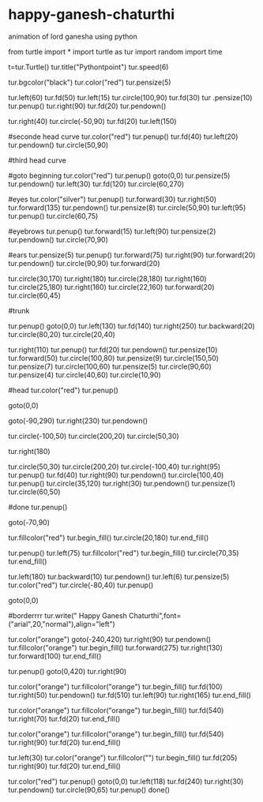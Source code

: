 # happy-ganesh-chaturthi
animation of lord ganesha using python

from turtle import *
import turtle as tur
import random
import time

t=tur.Turtle()
tur.title("Pythontpoint")
tur.speed(6)

tur.bgcolor("black")
tur.color("red")
tur.pensize(5)

tur.left(60)
tur.fd(50)
tur.left(15)
tur.circle(100,90)
tur.fd(30)
tur .pensize(10)
tur.penup()
tur.right(90)
tur.fd(20)
tur.pendown()

tur.right(40)
tur.circle(-50,90)
tur.fd(20)
tur.left(150)

#seconde head curve
tur.color("red")
tur.penup()
tur.fd(40)
tur.left(20)
tur.pendown()
tur.circle(50,90)

#third head curve

#goto beginning
tur.color("red")
tur.penup()
goto(0,0)
tur.pensize(5)
tur.pendown()
tur.left(30)
tur.fd(120)
tur.circle(60,270)

#eyes
tur.color("silver")
tur.penup()
tur.forward(30)
tur.right(50)
tur.forward(135)
tur.pendown()
tur.pensize(8)
tur.circle(50,90)
tur.left(95)
tur.penup()
tur.circle(60,75)

#eyebrows
tur.penup()
tur.forward(15)
tur.left(90)
tur.pensize(2)
tur.pendown()
tur.circle(70,90)

#ears
tur.pensize(5)
tur.penup()
tur.forward(75)
tur.right(90)
tur.forward(20)
tur.pendown()
tur.circle(90,90)
tur.forward(20)

tur.circle(30,170)
tur.right(180)
tur.circle(28,180)
tur.right(160)
tur.circle(25,180)
tur.right(160)
tur.circle(22,160)
tur.forward(20)
tur.circle(60,45)


#trunk

tur.penup()
goto(0,0)
tur.left(130)
tur.fd(140)
tur.right(250)
tur.backward(20)
tur.circle(80,20)
tur.circle(20,40)

tur.right(110)
tur.penup()
tur.fd(20)
tur.pendown()
tur.pensize(10)
tur.forward(50)
tur.circle(100,80)
tur.pensize(9)
tur.circle(150,50)
tur.pensize(7)
tur.circle(100,60)
tur.pensize(5)
tur.circle(90,60)
tur.pensize(4)
tur.circle(40,60)
tur.circle(10,90)


#head
tur.color("red")
tur.penup()

goto(0,0)

goto(-90,290)
tur.right(230)
tur.pendown()

tur.circle(-100,50)
tur.circle(200,20)
tur.circle(50,30)

tur.right(180)

tur.circle(50,30)
tur.circle(200,20)
tur.circle(-100,40)
tur.right(95)
tur.penup()
tur.fd(40)
tur.right(90)
tur.pendown()
tur.circle(100,40)
tur.penup()
tur.circle(35,120)
tur.right(30)
tur.pendown()
tur.pensize(1)
tur.circle(60,50)

#done
tur.penup()

goto(-70,90)

tur.fillcolor("red")
tur.begin_fill()
tur.circle(20,180)
tur.end_fill()

tur.penup()
tur.left(75)
tur.fillcolor("red")
tur.begin_fill()
tur.circle(70,35)
tur.end_fill()

tur.left(180)
tur.backward(10)
tur.pendown()
tur.left(6)
tur.pensize(5)
tur.color("red")
tur.circle(-80,40)
tur.penup()

goto(0,0)



#borderrrr
tur.write("     Happy Ganesh Chaturthi",font=("arial",20,"normal"),align="left")

tur.color("orange")
goto(-240,420)
tur.right(90)
tur.pendown()
tur.fillcolor("orange")
tur.begin_fill()
tur.forward(275)
tur.right(130)
tur.forward(100)
tur.end_fill()

tur.penup()
goto(0,420)
tur.right(90)

tur.color("orange")
tur.fillcolor("orange")
tur.begin_fill()
tur.fd(100)
tur.right(50)
tur.pendown()
tur.fd(510)
tur.left(90)
tur.right(165)
tur.end_fill()

tur.color("orange")
tur.fillcolor("orange")
tur.begin_fill()
tur.fd(540)
tur.right(70)
tur.fd(20)
tur.end_fill()

tur.color("orange")
tur.fillcolor("orange")
tur.begin_fill()
tur.fd(540)
tur.right(90)
tur.fd(20)
tur.end_fill()


tur.left(30)
tur.color("orange")
tur.fillcolor("")
tur.begin_fill()
tur.fd(205)
tur.right(90)
tur.fd(20)
tur.end_fill()


tur.color("red")
tur.penup()
goto(0,0)
tur.left(118)
tur.fd(240)
tur.right(30)
tur.pendown()
tur.circle(90,65)
tur.penup()
done()
